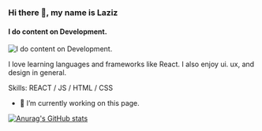 ### Hi there 👋, my name is Laziz
#### I do content on Development.
![I do content on Development.](https://kinsta.com/wp-content/uploads/2018/04/what-is-github-1-1-1024x512.png)

I love learning languages and frameworks like React. I also enjoy ui. ux, and design in general.

Skills: REACT / JS / HTML / CSS

- 🔭 I’m currently working on this page. 

[![Anurag's GitHub stats](https://github-readme-stats.vercel.app/api?username=Laziz)](https://github.com/anuraghazra/github-readme-stats)















